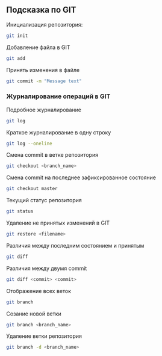 ## Подсказка по GIT

Инициализация репозитория:
```sh
git init
```

Добавление файла в GIT
```sh
git add
```

Принять изменения в файле
```sh
git commit -m "Message text"
```

### Журналирование операций в GIT

Подробное журналирование
```sh
git log
```
Краткое журналирование в одну строку
```sh
git log --oneline
```

Смена commit в ветке репозитория
```sh
git checkout <branch_name>
```

Смена commit на последнее зафиксированное состояние
```sh
git checkout master
```

Текущий статус репозитория
```sh
git status
```

Удаление не принятых изменений в GIT
```sh
git restore <filename>
```

Различия между последним состоянием и принятым
```sh
git diff
```

Различия между двумя commit
```sh
git diff <commit> <commit>
```

Отображение всех веток
```sh
git branch
```

Созание новой ветки
```sh
git branch <branch_name>
```

Удаление ветки репозитория
```sh
git branch -d <branch_name>
```